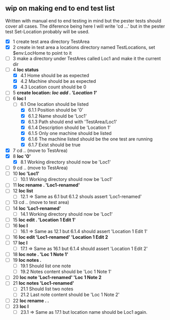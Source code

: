 ## wip on making end to end test list

Written with manual end to end testing in mind but the pester tests should cover all cases. The diference being here I will write 'cd ...' but in the pester test Set-Location probably will be used.

- [x] 1 create test area directory TestArea 
- [x] 2 create in test area a locations directory named TestLocations, set $env:LocHome to point to it 
- [ ] 3 make a directory under TestAres called Loc1 and make it the current dir
- [ ] 4 **loc status**
  - [x] 4.1 Home should be as expected 
  - [x] 4.2 Machine should be as expected 
  - [x] 4.3 Location count should be 0 
- [ ] 5 **create location: *loc add . 'Location 1'***
- [ ] 6 **loc l**
  - [ ] 6.1 One location should be listed
    - [x] 6.1.1 Position should be '0'
    - [x] 6.1.2 Name should be 'Loc1'
    - [x] 6.1.3 Path should end with 'TestArea/Loc1'
    - [x] 6.1.4 Description should be 'Location 1'
    - [x] 6.1.5 Only one machine should be listed 
    - [x] 6.1.6 The machine listed should be the one test are running
    - [x] 6.1.7 Exist should be true
- [x] 7 cd .. (move to TestArea)
- [x] 8 **loc '0'**
  - [x] 8.1 Working directory should now be 'Loc1'
- [ ] 9 cd .. (move to TestArea)
- [ ] 10 **loc 'Loc1'**
  - [ ] 10.1 Working directory should now be 'Loc1'
- [ ] 11 **loc rename . 'Loc1-renamed'**
- [ ] 12 **loc list**
  - [ ] 12.1 => Same as 6.1 but 6.1.2 shouls assert 'Loc1-renamed'
- [ ] 13 cd .. (move to test area)
- [ ] 14 **loc 'Loc1-renamed'**
  - [ ] 14.1 Working directory should now be 'Loc1'
- [ ] 15 **loc edit . 'Location 1 Edit 1'**
- [ ] 16 **loc l**
  - [ ] 16.1 => Same as 12.1 but 6.1.4 should assert 'Location 1 Edit 1'
- [ ] 16 **loc edit 'Loc1-renamed' 'Location 1 Edit 2**
- [ ] 17 **loc l**
  - [ ] 17.1 => Same as 16.1 but 6.1.4 should assert 'Location 1 Edit 2'
- [ ] 18 **loc note . 'Loc 1 Note 1'**
- [ ] 19 **loc notes .**
  - [ ] 19.1 Should list one note
  - [ ] 19.2 Notes content should be 'Loc 1 Note 1'
- [ ] 20 **loc note 'Loc1-renamed' 'Loc 1 Note 2**
- [ ] 21 **loc notes 'Loc1-renamed'**
  - [ ] 21.1 Should list two notes
  - [ ] 21.2 Last note content should be 'Loc 1 Note 2'
- [ ] 22 **loc rename . .**
- [ ] 23 **loc l**
  - [ ] 23.1 => Same as 17.1 but location name should be Loc1 again.